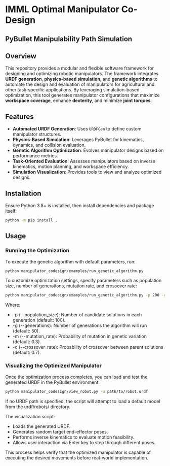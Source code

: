 # IMML Optimal Manipulator Co-Design

## PyBullet Manipulability Path Simulation

## Overview
This repository provides a modular and flexible software framework for designing and optimizing robotic manipulators. The framework integrates **URDF generation**, **physics-based simulation**, and **genetic algorithms** to automate the design and evaluation of manipulators for agricultural and other task-specific applications. By leveraging simulation-based optimization, this tool generates manipulator configurations that maximize **workspace coverage**, enhance **dexterity**, and minimize **joint torques**.

## Features
- **Automated URDF Generation**: Uses `URDFGen` to define custom manipulator structures.
- **Physics-Based Simulation**: Leverages PyBullet for kinematics, dynamics, and collision evaluation.
- **Genetic Algorithm Optimization**: Evolves manipulator designs based on performance metrics.
- **Task-Oriented Evaluation**: Assesses manipulators based on inverse kinematics, motion planning, and workspace efficiency.
- **Simulation Visualization**: Provides tools to view and analyze optimized designs.

## Installation
Ensure Python 3.8+ is installed, then install dependencies and package itself:

```bash
python -m pip install .
```

## Usage

### Running the Optimization
To execute the genetic algorithm with default parameters, run:

```bash
python manipulator_codesign/examples/run_genetic_algorithm.py
```

To customize optimization settings, specify parameters such as population size, number of generations, mutation rate, and crossover rate:
```bash
python manipulator_codesign/examples/run_genetic_algorithm.py -p 200 -g 100 -m 0.3 -c 0.7
```
Where:
- -p (--population_size): Number of candidate solutions in each generation (default: 100).
- -g (--generations): Number of generations the algorithm will run (default: 50).
- -m (--mutation_rate): Probability of mutation in genetic variation (default: 0.3).
- -c (--crossover_rate): Probability of crossover between parent solutions (default: 0.7).

### Visualizing the Optimized Manipulator
Once the optimization process completes, you can load and test the generated URDF in the PyBullet environment:

```bash
python manipulator_codesign/view_robot.py -u path/to/robot.urdf
```

If no URDF path is specified, the script will attempt to load a default model from the urdf/robots/ directory.

The visualization script:

- Loads the generated URDF.
- Generates random target end-effector poses.
- Performs inverse kinematics to evaluate motion feasibility.
- Allows user interaction via Enter key to step through different poses.

This process helps verify that the optimized manipulator is capable of executing the desired movements before real-world implementation.
